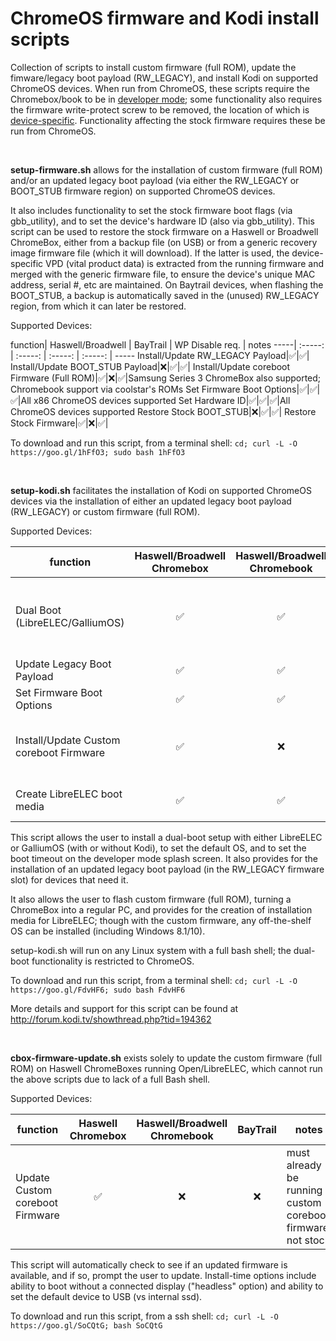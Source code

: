# ChromeOS firmware and Kodi install scripts
Collection of scripts to install custom firmware (full ROM), update the fimware/legacy boot payload (RW_LEGACY), and install Kodi on supported ChromeOS devices. When run from ChromeOS, these scripts require the Chromebox/book to be in [developer mode](https://www.chromium.org/chromium-os/poking-around-your-chrome-os-device#TOC-Putting-your-Chrome-OS-Device-into-Developer-Mode); some functionality also requires the firmware write-protect screw to be removed, the location of which is [device-specific](https://www.chromium.org/chromium-os/developer-information-for-chrome-os-devices).  Functionality affecting the stock firmware requires these be run from ChromeOS.

&nbsp;

**setup-firmware.sh** allows for the installation of custom firmware (full ROM) and/or an updated legacy boot payload (via either the RW_LEGACY or BOOT_STUB firmware region) on supported ChromeOS devices.

It also includes functionality to set the stock firmware boot flags (via gbb_utility), and to set the device's hardware ID (also via gbb_utility). This script can be used to restore the stock firmware on a Haswell or Broadwell ChromeBox, either from a backup file (on USB) or from a generic recovery image firmware file (which it will download).  If the latter is used, the device-specific VPD (vital product data) is extracted from the running firmware and merged with the generic firmware file, to ensure the device's unique MAC address, serial #, etc are maintained. On Baytrail devices, when flashing the BOOT_STUB, a backup is automatically saved in the (unused) RW_LEGACY region, from which it can later be restored.


Supported Devices:

function| Haswell/Broadwell | BayTrail | WP Disable req. |  notes
-----| :-----: | :-----: | :-----: | :-----: | -----
Install/Update RW_LEGACY Payload|:white_check_mark:|:white_check_mark:|
Install/Update BOOT_STUB Payload|:x:|:white_check_mark:|:white_check_mark:|
Install/Update coreboot Firmware (Full ROM)|:white_check_mark:|:x:|:white_check_mark:|Samsung Series 3 ChromeBox also supported; Chromebook support via coolstar's ROMs
Set Firmware Boot Options|:white_check_mark:|:white_check_mark:|:white_check_mark:|All x86 ChromeOS devices supported
Set Hardware ID|:white_check_mark:|:white_check_mark:|:white_check_mark:|All ChromeOS devices supported
Restore Stock BOOT_STUB|:x:|:white_check_mark:|:white_check_mark:|
Restore Stock Firmware|:white_check_mark:|:x:|:white_check_mark:|

To download and run this script, from a terminal shell: `cd; curl -L -O https://goo.gl/1hFfO3; sudo bash 1hFfO3`

&nbsp;

**setup-kodi.sh** facilitates the installation of Kodi on supported ChromeOS devices via the installation of either an updated legacy boot payload (RW_LEGACY) or custom firmware (full ROM).

Supported Devices:

function| Haswell/Broadwell Chromebox | Haswell/Broadwell Chromebook | BayTrail | WP Disable | notes
----- | :-----: | :-----: | :-----: | :-----: |-----
Dual Boot (LibreELEC/GalliumOS)|:white_check_mark:|:white_check_mark:|:white_check_mark:| |automatically updates legacy boot payload (RW_LEGACY) as needed
Update Legacy Boot Payload|:white_check_mark:|:white_check_mark:|:white_check_mark:|
Set Firmware Boot Options|:white_check_mark:|:white_check_mark:|:white_check_mark:|:white_check_mark:|
Install/Update Custom coreboot Firmware|:white_check_mark:|:x:|:x:|:white_check_mark:|Samsung Series 3 ChromeBox also supported
Create LibreELEC boot media|:white_check_mark:|:white_check_mark:| | |added solely for convenience

This script allows the user to install a dual-boot setup with either LibreELEC or GalliumOS
(with or without Kodi), to set the default OS, and to set the boot timeout on the 
developer mode splash screen.  It also provides for the installation of an updated
legacy boot payload (in the RW_LEGACY firmware slot) for devices that need it.

It also allows the user to flash custom firmware (full ROM), turning a ChromeBox into a regular PC, and provides for the creation of installation media for LibreELEC; though with the custom firmware, any off-the-shelf OS can be installed (including Windows 8.1/10).

setup-kodi.sh will run on any Linux system with a full bash shell; the dual-boot functionality is restricted to ChromeOS.  

To download and run this script, from a terminal shell: `cd; curl -L -O https://goo.gl/FdvHF6; sudo bash FdvHF6`

More details and support for this script can be found at http://forum.kodi.tv/showthread.php?tid=194362

&nbsp;

**cbox-firmware-update.sh** exists solely to update the custom firmware (full ROM) on Haswell ChromeBoxes running
Open/LibreELEC, which cannot run the above scripts due to lack of a full Bash shell.

Supported Devices:

function| Haswell Chromebox | Haswell/Broadwell Chromebook | BayTrail | notes
----- | :-----: | :-----: | :-----: | -----
Update Custom coreboot Firmware|:white_check_mark:|:x:|:x:|must already be running custom coreboot firmware, not stock

This script will automatically check to see if an updated firmware is available, and if so, prompt the user to update.  Install-time options include ability to boot without a connected display ("headless" option) and ability to set the default device to USB (vs internal ssd). 

To download and run this script, from a ssh shell: `cd; curl -L -O https://goo.gl/SoCQtG; bash SoCQtG`
